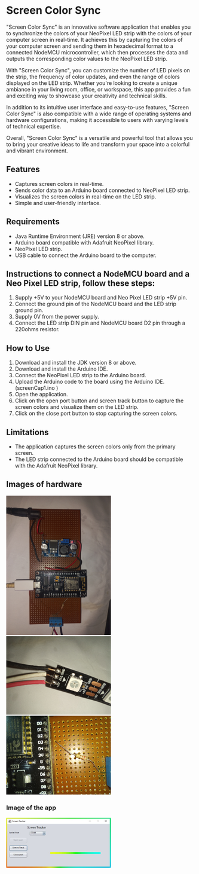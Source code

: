 # Screen Color Sync
"Screen Color Sync" is an innovative software application that enables you to synchronize the colors of your NeoPixel LED strip with the colors of your computer screen in real-time. It achieves this by capturing the colors of your computer screen and sending them in hexadecimal format to a connected NodeMCU microcontroller, which then processes the data and outputs the corresponding color values to the NeoPixel LED strip.

With "Screen Color Sync", you can customize the number of LED pixels on the strip, the frequency of color updates, and even the range of colors displayed on the LED strip. Whether you're looking to create a unique ambiance in your living room, office, or workspace, this app provides a fun and exciting way to showcase your creativity and technical skills.

In addition to its intuitive user interface and easy-to-use features, "Screen Color Sync" is also compatible with a wide range of operating systems and hardware configurations, making it accessible to users with varying levels of technical expertise.

Overall, "Screen Color Sync" is a versatile and powerful tool that allows you to bring your creative ideas to life and transform your space into a colorful and vibrant environment.


## Features

* Captures screen colors in real-time.
* Sends color data to an Arduino board connected to NeoPixel LED strip.
* Visualizes the screen colors in real-time on the LED strip.
* Simple and user-friendly interface.

## Requirements

* Java Runtime Environment (JRE) version 8 or above.
* Arduino board compatible with Adafruit NeoPixel library.
* NeoPixel LED strip.
* USB cable to connect the Arduino board to the computer.


## Instructions to connect a NodeMCU board and a Neo Pixel LED strip, follow these steps:

1. Supply +5V to your NodeMCU board and Neo Pixel LED strip +5V pin.
2. Connect the ground pin of the NodeMCU board and the LED strip ground pin.
3. Supply 0V from the power supply.
4. Connect the LED strip DIN pin and NodeMCU board D2 pin through a 220ohms resistor.


## How to Use

1. Download and install the JDK version 8 or above.
2. Download and install the Arduino IDE.
3. Connect the NeoPixel LED strip to the Arduino board.
4. Upload the Arduino code to the board using the Arduino IDE. (screenCap1.ino )
5. Open the application.
6. Click on the open port button and screen track button to capture the screen colors and visualize them on the LED strip.
7. Click on the close port button to stop capturing the screen colors.

## Limitations

* The application captures the screen colors only from the primary screen.
* The LED strip connected to the Arduino board should be compatible with the Adafruit NeoPixel library.

## Images of hardware
<img src="docs/1.jpg" width="280"/>
<img src="docs/2.jpg" width="280"/>
<img src="docs/3.jpg" width="280"/>

### Image of the app
<img src="docs/4.jpg" width="280"/>

